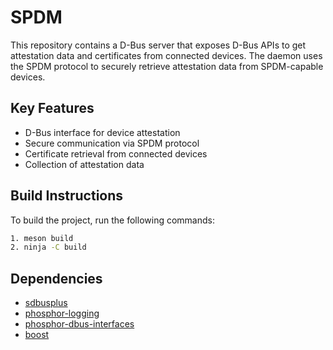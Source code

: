# SPDM
  
This repository contains a D-Bus server that exposes D-Bus APIs to get attestation data and certificates from connected devices.
The daemon uses the SPDM protocol to securely retrieve attestation data from SPDM-capable devices.

## Key Features

- D-Bus interface for device attestation
- Secure communication via SPDM protocol
- Certificate retrieval from connected devices
- Collection of attestation data

## Build Instructions

To build the project, run the following commands:

```sh
1. meson build
2. ninja -C build

```

## Dependencies

- [sdbusplus](https://github.com/openbmc/sdbusplus)
- [phosphor-logging](https://github.com/openbmc/phosphor-logging)
- [phosphor-dbus-interfaces](https://github.com/openbmc/phosphor-dbus-interfaces)
- [boost](https://github.com/boostorg/boost)
